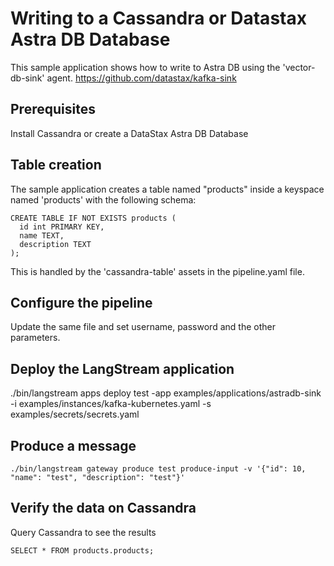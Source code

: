 # Writing to a Cassandra or Datastax Astra DB Database 

This sample application shows how to write to Astra DB using the 'vector-db-sink' agent.
https://github.com/datastax/kafka-sink

## Prerequisites

Install Cassandra or create a DataStax Astra DB Database

## Table creation

The sample application creates a table named "products" inside a keyspace named 'products' with the following schema:

```
CREATE TABLE IF NOT EXISTS products (
  id int PRIMARY KEY,
  name TEXT,
  description TEXT
);
```

This is handled by the 'cassandra-table' assets in the pipeline.yaml file.


## Configure the pipeline

Update the same file and set username, password and the other parameters.

## Deploy the LangStream application

./bin/langstream apps deploy test -app examples/applications/astradb-sink -i examples/instances/kafka-kubernetes.yaml -s examples/secrets/secrets.yaml


## Produce a message

```
./bin/langstream gateway produce test produce-input -v '{"id": 10, "name": "test", "description": "test"}'
```

## Verify the data on Cassandra

Query Cassandra to see the results

```
SELECT * FROM products.products;
```


